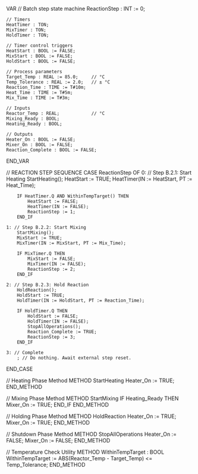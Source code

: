 VAR
    // Batch step state machine
    ReactionStep : INT := 0;

    // Timers
    HeatTimer : TON;
    MixTimer : TON;
    HoldTimer : TON;

    // Timer control triggers
    HeatStart : BOOL := FALSE;
    MixStart : BOOL := FALSE;
    HoldStart : BOOL := FALSE;

    // Process parameters
    Target_Temp : REAL := 85.0;     // °C
    Temp_Tolerance : REAL := 2.0;   // ± °C
    Reaction_Time : TIME := T#10m;
    Heat_Time : TIME := T#5m;
    Mix_Time : TIME := T#3m;

    // Inputs
    Reactor_Temp : REAL;            // °C
    Mixing_Ready : BOOL;
    Heating_Ready : BOOL;

    // Outputs
    Heater_On : BOOL := FALSE;
    Mixer_On : BOOL := FALSE;
    Reaction_Complete : BOOL := FALSE;
END_VAR

// REACTION STEP SEQUENCE
CASE ReactionStep OF
    0: // Step B.2.1: Start Heating
        StartHeating();
        HeatStart := TRUE;
        HeatTimer(IN := HeatStart, PT := Heat_Time);

        IF HeatTimer.Q AND WithinTempTarget() THEN
            HeatStart := FALSE;
            HeatTimer(IN := FALSE);
            ReactionStep := 1;
        END_IF

    1: // Step B.2.2: Start Mixing
        StartMixing();
        MixStart := TRUE;
        MixTimer(IN := MixStart, PT := Mix_Time);

        IF MixTimer.Q THEN
            MixStart := FALSE;
            MixTimer(IN := FALSE);
            ReactionStep := 2;
        END_IF

    2: // Step B.2.3: Hold Reaction
        HoldReaction();
        HoldStart := TRUE;
        HoldTimer(IN := HoldStart, PT := Reaction_Time);

        IF HoldTimer.Q THEN
            HoldStart := FALSE;
            HoldTimer(IN := FALSE);
            StopAllOperations();
            Reaction_Complete := TRUE;
            ReactionStep := 3;
        END_IF

    3: // Complete
        ; // Do nothing. Await external step reset.
END_CASE

// Heating Phase Method
METHOD StartHeating
    Heater_On := TRUE;
END_METHOD

// Mixing Phase Method
METHOD StartMixing
    IF Heating_Ready THEN
        Mixer_On := TRUE;
    END_IF
END_METHOD

// Holding Phase Method
METHOD HoldReaction
    Heater_On := TRUE;
    Mixer_On := TRUE;
END_METHOD

// Shutdown Phase Method
METHOD StopAllOperations
    Heater_On := FALSE;
    Mixer_On := FALSE;
END_METHOD

// Temperature Check Utility
METHOD WithinTempTarget : BOOL
    WithinTempTarget := ABS(Reactor_Temp - Target_Temp) <= Temp_Tolerance;
END_METHOD
